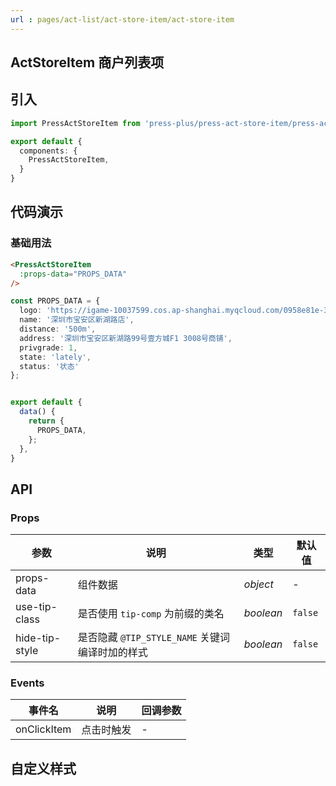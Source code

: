 ```yaml
---
url : pages/act-list/act-store-item/act-store-item
---
```


## ActStoreItem 商户列表项


## 引入

```ts
import PressActStoreItem from 'press-plus/press-act-store-item/press-act-store-item';

export default {
  components: {
    PressActStoreItem,
  }
}
```

## 代码演示

### 基础用法

```html
<PressActStoreItem 
  :props-data="PROPS_DATA"
/>
```

```ts
const PROPS_DATA = {
  logo: 'https://igame-10037599.cos.ap-shanghai.myqcloud.com/0958e81e-3738-35ab-deb8-b9870007c46e',
  name: '深圳市宝安区新湖路店',
  distance: '500m',
  address: '深圳市宝安区新湖路99号壹方城F1 3008号商铺',
  privgrade: 1,
  state: 'lately',
  status: '状态'
};


export default {
  data() {
    return {
      PROPS_DATA,
    };
  },
}
```

## API

### Props


| 参数           | 说明                                            | 类型      | 默认值  |
| -------------- | ----------------------------------------------- | --------- | ------- |
| props-data     | 组件数据                                        | _object_  | -       |
| use-tip-class  | 是否使用 `tip-comp` 为前缀的类名                | _boolean_ | `false` |
| hide-tip-style | 是否隐藏 `@TIP_STYLE_NAME` 关键词编译时加的样式 | _boolean_ | `false` |

### Events

| 事件名      | 说明       | 回调参数 |
| ----------- | ---------- | -------- |
| onClickItem | 点击时触发 | -        |

## 自定义样式

<custom-style />
